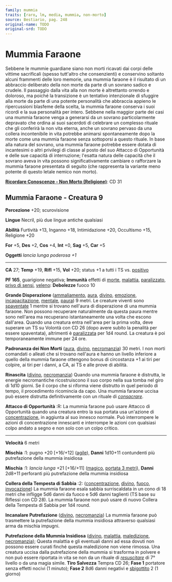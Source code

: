 ```yaml
---
family: mummia
traits: [raro, lm, media, mummia, non-morto]
source: Bestiario, pag. 248
original-name: TODO
original-srd: TODO
---
```


# Mummia Faraone

Sebbene le mummie guardiane siano non morti ricavati dai corpi delle vittime
sacrificali (spesso tutt'altro che consenzienti) e conservino soltanto alcuni
frammenti delle loro memorie, una mummia faraone è il risultato di un abbraccio
deliberato della non morte da parte di un sovrano sadico e crudele. Il passaggio
dalla vita alla non morte è altrettanto orrendo e doloroso, ma poiché la
transizione è un tentativo intenzionale di sfuggire alla morte da parte di una
potente personalità che abbraccia appieno le ripercussioni blasfeme della
scelta, la mummia faraone conserva i suoi ricordi e la sua personalità per
intero. Sebbene nella maggior parte dei casi una mummia faraone venga a
generarsi da un sovrano particolarmente depravato che ordina ai suoi sacerdoti
di celebrare un complesso rituale che gli conferirà la non vita eterna, anche un
sovrano pervaso da una collera incontenibile in vita potrebbe animarsi
spontaneamente dopo la morte come una mummia faraone senza sottoporsi a questo
rituale. In base alla natura del sovrano, una mummia faraone potrebbe essere
dotata di incantesimi o altri privilegi di classe al posto del suo Attacco di
Opportunità e delle sue capacità di interruzione; l'esatta natura delle capacità
che il sovrano aveva in vita possono significativamente cambiare o rafforzare la
mummia faraone presentata di seguito (che rappresenta la variante meno potente
di questo letale nemico non morto).

**[Ricordare Conoscenze - Non Morto (Religione)](/azioni/abilita/ricordare-conoscenze)**:
CD 31

## Mummia Faraone - Creatura 9

**Percezione** +20; scurovisione

**Lingue** Necril, più due lingue antiche qualsiasi

**Abilità** Furtività +13, Inganno +18, Intimidazione +20, Occultismo +15,
Religione +20

**For** +5, **Des** +2, **Cos** +4, **Int** +0, **Sag** +5, **Car** +5

**Oggetti** _lancia lunga poderosa +1_

---

**CA** 27; **Temp** +19, **Rifl** +15, **Vol** +20; status +1 a tutti i TS vs.
[positivo](/tratti/positivo)

**PF 165**, guarigione negativa; **Immunità** effetti di [morte](/tratti/morte),
[malattia](/tratti/malattia), [paralizzato](/condizioni/paralizzato),
[privo di sensi](/condizioni/privo-di-sensi), [veleno](/tratti/veleno):
**Debolezze** fuoco 10

**Grande Disperazione** ([ammaliamento](/tratti/ammaliamento),
[aura](/tratti/aura), [divino](/tratti/divino), [emozione](/tratti/emozione),
[incapacitazione](/tratti/incapacitazione), [mentale](/tratti/mentale),
[paura](/tratti/paura)) 9 metri. Le creature viventi sono
[spaventate](/condizioni/spaventato) 1 mentre si trovano nell'aura di
disperazione di una mummia faraone. Non possono recuperare naturalmente da
questa paura mentre sono nell'area ma recuperano istantaneamente una volta che
escono dall'area. Quando una creatura entra nell'area per la prima volta, deve
superare un TS su Volontà con CD 26 (dopo avere subito la penalità per essere
spaventata), altrimenti è [paralizzata](/condizioni/paralizzato) per 1d4 round.
La creatura è poi temporaneamente immune per 24 ore.

**Padronanza dei Non Morti** ([aura](/tratti/aura), [divino](/tratti/divino),
[necromanzia](/tratti/necromanzia)) 30 metri. I non morti comandati o alleati
che si trovano nell'aura e hanno un livello inferiore a quello della mummia
faraone ottengono bonus di circostanza +1 ai tiri per colpire, ai tiri per i
danni, a CA, ai TS e alle prove di abilità.

**Rinascita** ([divino](/tratti/divino), [necromanzia](/tratti/necromanzia))
Quando una mummia faraone è distrutta, le energie necromantiche ricostruiscono
il suo corpo nella sua tomba nel giro di 1d10 giorni. Se il corpo che si riforma
viene distrutto in quel periodo di tempo, il procedimento ricomincia da capo.
Una mummia faraone uccisa può essere distrutta definitivamente con un rituale di
_[consacrare](/incantesimi/rituali)_.

**Attacco di Opportunità** :R: La mummia faraone può usare Attacco di
Opportunità quando una creatura entro la sua portata usa un'azione di
[concentrazione](/tratti/concentrazione), in aggiunta al suo innesco normale.
Può interrompere le azioni di concentrazione innescanti e interrompe le azioni
con qualsiasi colpo andato a segno e non solo con un colpo critico.

---

**Velocità** 6 metri

**Mischia** :1: pugno +20 \[+16/+12] ([agile](/tratti/agile)), **Danni** 1d10+11
contundenti più putrefazione della mummia insidiosa

**Mischia** :1: _lancia lunga_ +21 \[+16/+11] ([magico](/tratti/magico),
[portata 3 metri](/tratti/portata)), **Danni** 2d8+11 perforanti più
putrefazione della mummia insidiosa

**Collera della Tempesta di Sabbia** :2:
([concentrazione](/tratti/concentrazione), [divino](/tratti/divino),
[fuoco](/tratti/fuoco), [invocazione](/tratti/invocazione)) La mummia faraone
esala sabbia surriscaldata in un cono di 18 metri che infligge 5d6 danni da
fuoco e 5d6 danni taglienti (TS base su Riflessi con CD 28). La mummia faraone
non può usare di nuovo Collera della Tempesta di Sabbia per 1d4 round.

**Incanalare Putrefazione** ([divino](/tratti/divino),
[necromanzia](/tratti/necromanzia)) La mummia faraone può trasmettere la
putrefazione della mummia insidiosa attraverso qualsiasi arma da mischia
impugni.

**Putrefazione della Mummia Insidiosa** ([divino](/tratti/divino),
[malattia](/tratti/malattia), [maledizione](/tratti/maledizione),
[necromanzia](/tratti/necromanzia)); Questa malattia e gli eventuali danni ad
essa dovuti non possono essere curati finché questa maledizione non viene
rimossa. Una creatura uccisa dalla putrefazione della mummia si trasforma in
polvere e non può essere riportata in vita se non da un rituale di
_[resuscitare](/incantesimi/rituali)_ di 7° livello o da una magia simile.
**Tiro Salvezza** Tempra CD 26; **Fase 1** portatore senza effetti nocivi (1
minuto); **Fase 2** 8d6 danni negativi e [sbigottito](/condizioni/sbigottito) 2
(1 giorno)
